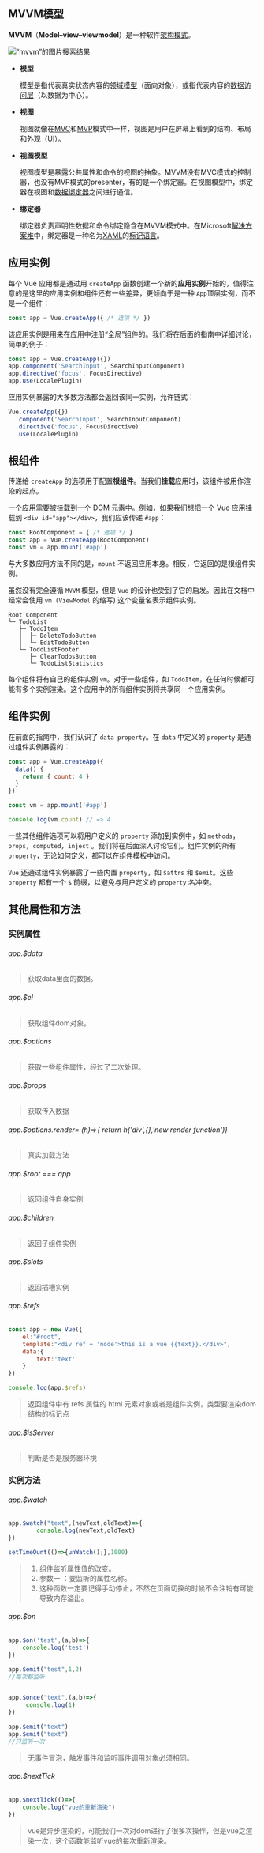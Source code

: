 ## MVVM模型

**MVVM**（**Model–view–viewmodel**）是一种软件[架构模式](https://zh.wikipedia.org/wiki/架构模式)。

![“mvvm”的图片搜索结果](http://image.innoweb.cn/2020-02-01-114712.png)

- **模型**

  模型是指代表真实状态内容的[领域模型](https://zh.wikipedia.org/wiki/领域模型)（面向对象），或指代表内容的[数据访问层](https://zh.wikipedia.org/w/index.php?title=数据访问层&action=edit&redlink=1)（以数据为中心）。

- **视图**

  视图就像在[MVC](https://zh.wikipedia.org/wiki/MVC)和[MVP](https://zh.wikipedia.org/wiki/Model-view-presenter)模式中一样，视图是用户在屏幕上看到的结构、布局和外观（UI）。

- **视图模型**

  视图模型是暴露公共属性和命令的视图的抽象。MVVM没有MVC模式的控制器，也没有MVP模式的presenter，有的是一个绑定器。在视图模型中，绑定器在视图和[数据绑定器](https://zh.wikipedia.org/w/index.php?title=数据绑定器&action=edit&redlink=1)之间进行通信。

- **绑定器**

  绑定器负责声明性数据和命令绑定隐含在MVVM模式中。在Microsoft[解决方案堆](https://zh.wikipedia.org/w/index.php?title=解决方案堆&action=edit&redlink=1)中，绑定器是一种名为[XAML](https://zh.wikipedia.org/wiki/XAML)的[标记语言](https://zh.wikipedia.org/wiki/置标语言)。

## 应用实例

每个 Vue 应用都是通过用 `createApp` 函数创建一个新的**应用实例**开始的，值得注意的是这里的应用实例和组件还有一些差异，更倾向于是一种 `App`顶层实例，而不是一个组件： 

```js
const app = Vue.createApp({ /* 选项 */ })
```

该应用实例是用来在应用中注册“全局”组件的。我们将在后面的指南中详细讨论，简单的例子：

```js
const app = Vue.createApp({})
app.component('SearchInput', SearchInputComponent)
app.directive('focus', FocusDirective)
app.use(LocalePlugin)
```

应用实例暴露的大多数方法都会返回该同一实例，允许链式：

```js
Vue.createApp({})
  .component('SearchInput', SearchInputComponent)
  .directive('focus', FocusDirective)
  .use(LocalePlugin)
```

## 根组件

传递给 `createApp` 的选项用于配置**根组件**。当我们**挂载**应用时，该组件被用作渲染的起点。

一个应用需要被挂载到一个 DOM 元素中。例如，如果我们想把一个 Vue 应用挂载到 `<div id="app"></div>`，我们应该传递 `#app`：

```js
const RootComponent = { /* 选项 */ }
const app = Vue.createApp(RootComponent)
const vm = app.mount('#app')
```

与大多数应用方法不同的是，`mount` 不返回应用本身。相反，它返回的是根组件实例。

虽然没有完全遵循 `MVVM` 模型，但是 `Vue` 的设计也受到了它的启发。因此在文档中经常会使用 `vm (ViewModel` 的缩写) 这个变量名表示组件实例。

```text
Root Component
└─ TodoList
   ├─ TodoItem
   │  ├─ DeleteTodoButton
   │  └─ EditTodoButton
   └─ TodoListFooter
      ├─ ClearTodosButton
      └─ TodoListStatistics
```

每个组件将有自己的组件实例 `vm`。对于一些组件，如 `TodoItem`，在任何时候都可能有多个实例渲染。这个应用中的所有组件实例将共享同一个应用实例。

##  组件实例

在前面的指南中，我们认识了 `data property`。在 `data` 中定义的 `property` 是通过组件实例暴露的：

```js
const app = Vue.createApp({
  data() {
    return { count: 4 }
  }
})

const vm = app.mount('#app')

console.log(vm.count) // => 4
```

一些其他组件选项可以将用户定义的 `property` 添加到实例中，如 `methods`，`props`，`computed`，`inject` 。我们将在后面深入讨论它们。组件实例的所有 `property`，无论如何定义，都可以在组件模板中访问。

`Vue` 还通过组件实例暴露了一些内置 `property`，如 `$attrs` 和 `$emit`。这些 `property` 都有一个 `$` 前缀，以避免与用户定义的 `property` 名冲突。



## 其他属性和方法

### 实例属性

###### app.$data

> 获取data里面的数据。

###### app.$el

> 获取组件dom对象。

######  app.$options

> 获取一些组件属性，经过了二次处理。

###### app.$props

> 获取传入数据

###### app.$options.render= (h)=>{  return h('div',{},'new render function')}

> 真实加载方法

###### app.$root === app

> 返回组件自身实例

###### app.$children

> 返回子组件实例

###### app.$slots

> 返回插槽实例

###### app.$refs

```js
const app = new Vue({
    el:"#root",
    template:"<div ref = 'node'>this is a vue {{text}}.</div>",
    data:{
        text:'text'
    }
})

console.log(app.$refs)
```

> 返回组件中有 refs 属性的 html 元素对象或者是组件实例，类型要渲染dom结构的标记点

###### app.$isServer

> 判断是否是服务器环境

### 实例方法

###### app.$watch

```js
app.$watch("text",(newText,oldText)=>{
        console.log(newText,oldText)
})

setTimeOunt(()=>{unWatch();},1000)
```

> 1. 组件监听属性值的改变。
> 2. 参数一 ：要监听的属性名称。
> 3. 这种函数一定要记得手动停止，不然在页面切换的时候不会注销有可能导致内存溢出。

###### app.$on

```js
app.$on('test',(a,b)=>{
    console.log('test')
})

app.$emit("test",1,2)
//每次都监听


app.$once("text",(a,b)=>{
     console.log(1)
})

app.$emit("text")
app.$emit("text")
//只监听一次
```

> 无事件冒泡，触发事件和监听事件调用对象必须相同。

###### app.$nextTick

```js
app.$nextTick(()=>{
    console.log("vue的重新渲染")
})
```

> vue是异步渲染的，可能我们一次对dom进行了很多次操作，但是vue之渲染一次，这个函数能监听vue的每次重新渲染。

